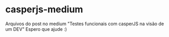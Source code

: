 # casperjs-medium

Arquivos do post no medium 
"Testes funcionais com casperJS na visão de um DEV"
Espero que ajude :)
